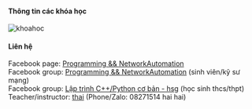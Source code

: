 #### Thông tin các khóa học
![khoahoc](https://scontent.fhan14-2.fna.fbcdn.net/v/t1.6435-9/182311216_149811760486351_4976123064891396562_n.jpg?_nc_cat=108&ccb=1-3&_nc_sid=730e14&_nc_ohc=hIY2rwTcF1AAX85hq_r&_nc_ht=scontent.fhan14-2.fna&oh=21314697626210c53cd6a6fb0169049e&oe=60C59024)                
          

#### Liên hệ
Facebook page: [Programming && NetworkAutomation](https://www.facebook.com/programmingna2001/)     
Facebook group: [Programming && NetworkAutomation](https://www.facebook.com/groups/programmingna2001) (sinh viên/kỹ sư mạng)    
Facebook group: [Lập trình C++/Python cơ bản - hsg](https://www.facebook.com/groups/programming2001) (học sinh thcs/thpt)   
Teacher/instructor: [thai](https://www.facebook.com/thaiquocvo2001) (Phone/Zalo: 08271514 hai hai) 
